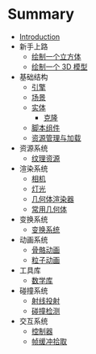 # Summary

* [Introduction](README.md)
* 新手上路
  * [绘制一个立方体](abc/cube.md)
  * [绘制一个 3D 模型](abc/model.md)
* 基础结构
  * [引擎](structure/engine.md)
  * [场景](structure/scene.md)
  * [实体](structure/entity.md)
    * [克隆](structure/entity-clone.md)
  * [脚本组件](structure/script.md)
  * [资源管理与加载](structure/resource-manager.md)
* 资源系统
  * [纹理资源](resource-system/texture.md)
* 渲染系统
  * [相机](render-system/camera.md)
  * [灯光](render-system/light.md)
  * [几何体渲染器](render-system/geometry-renderer.md)
  * [常用几何体](render-system/basic-geometry.md)
* 变换系统
  * [变换系统](transform-system/transform.md)
* 动画系统
  * [骨骼动画](animation-system/skeletal-animation.md)
  * [粒子动画](animation-system/particle-system.md)
* 工具库
  * [数学库](tools/math.md)
* 碰撞系统
  * [射线投射](collision-system/ray.md)
  * [碰撞检测](collision-system/collision.md)
* 交互系统
  * [控制器](interaction-system/controls.md)
  * [帧缓冲拾取](interaction-system/framebuffer-picker.md)